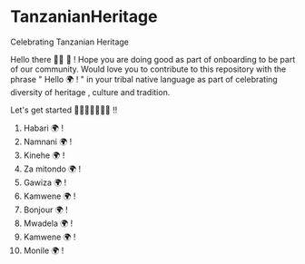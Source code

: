 # TanzanianHeritage
Celebrating Tanzanian Heritage

Hello there 👋🏽 🥳 !
Hope you are doing good as part of onboarding to be part of our community. Would love you to contribute to this repository with the phrase " Hello 🌍 ! " in your tribal native language as part of celebrating diversity of heritage , culture and tradition.

Let's get started 👩🏾‍🚀👨🏾‍🚀🚀 !! 

1. Habari 🌍 !
2. Namnani 🌍 !
3. Kinehe 🌍 ! 
4. Za mitondo 🌍 !
5. Gawiza 🌍 !
6. Kamwene 🌍 !
7. Bonjour 🌍 !
8. Mwadela 🌍 !
9. Kamwene 🌍 !
10. Monile  🌍 !


